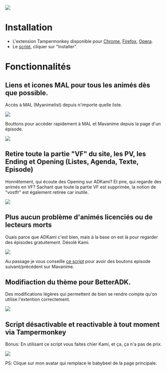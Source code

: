 ![](https://i.imgur.com/wOQ3Mop.png)

# Installation
- L'extension Tampermonkey disponible pour [Chrome](https://chrome.google.com/webstore/detail/tampermonkey/dhdgffkkebhmkfjojejmpbldmpobfkfo?hl=fr), [Firefox](https://addons.mozilla.org/fr/firefox/addon/tampermonkey/), [Opera](https://addons.opera.com/fr/extensions/details/tampermonkey-beta/).
- Le [script](https://github.com/Zenrac/Zenrac.github.io/raw/main/scripts/BetterADK.user.js), cliquer sur "Installer".

# Fonctionnalités
## Liens et icones MAL pour tous les animés dès que possible.
Accès à MAL (Myanimelist) depuis n'importe quelle liste.
<div style="text-align:left">
    <img src="https://i.imgur.com/c72gGC9.png" />
</div>

Bouttons pour accèder rapidement à MAL et Mavanime depuis la page d'un épisode.

<div style="text-align:left">
    <img src="https://i.imgur.com/XJkJdol.png" />
</div>

## Retire toute la partie "VF" du site, les PV, les Ending et Opening (Listes, Agenda, Texte, Episode)
Honnêtement, qui écoute des Opening sur ADKami? Et pire, qui regarde des animés en VF? Sachant que toute la partie VF est supprimée, la notion de "vostfr" est également retirée car inutile.

<div style="text-align:left">
    <img src="https://i.imgur.com/NC7gRGM.png" />
</div>

## Plus aucun problème d'animés licenciés ou de lecteurs morts
Ouais parce que ADKami c'est bien, mais à la base on est là pour regarder des épisodes gratuitement. Désolé Kami.

<div style="text-align:left">
    <img src="https://i.imgur.com/f32JehY.png" />
</div>

Au passage je vous conseille [ce script](https://github.com/Zenrac/Zenrac.github.io/raw/main/scripts/BetterMav.user.js) pour avoir des boutons episode suivant/précédent sur Mavanime.

## Modifiaction du thème pour BetterADK.
Des modifications légères qui permettent de bien se rendre compte qu'on utilise l'extention correctement.

<div style="text-align:left">
    <img src="https://i.imgur.com/ubAdIkQ.png" />
</div>

## Script désactivable et reactivable à tout moment via Tampermonkey
Bonus: En utilisant ce script vous faites chier Kami, et ça, ça n'a pas de prix.
<div style="text-align:left">
    <img src="https://i.imgur.com/zFfkk3X.png" />
</div>

PS: Clique sur mon avatar qui remplace le babybeel de la page principale.